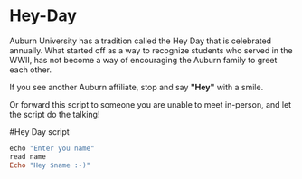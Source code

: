 # Hey-Day

Auburn University has a tradition called the Hey Day that is celebrated annually. What started off as a way to recognize students who served in the WWII, has not become a way of encouraging the Auburn family to greet each other.

If you see another Auburn affiliate, stop and say **"Hey"** with a smile.

Or forward this script to someone you are unable to meet in-person, and let the script do the talking!

#Hey Day script

```ruby
echo "Enter you name"
read name
Echo "Hey $name :-)"
```
